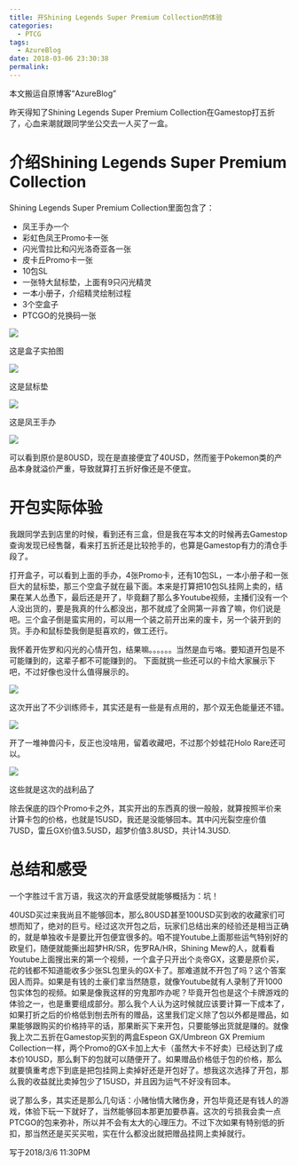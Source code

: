 ```yaml
---
title: 开Shining Legends Super Premium Collection的体验
categories:
  - PTCG
tags:
  - AzureBlog
date: 2018-03-06 23:30:38
permalink: 
---
```

本文搬运自原博客“AzureBlog”

昨天得知了Shining Legends Super Premium Collection在Gamestop打五折了，心血来潮就跟同学坐公交去一人买了一盒。

<!--more-->

# 介绍Shining Legends Super Premium Collection

Shining Legends Super Premium Collection里面包含了：
* 凤王手办一个
* 彩虹色凤王Promo卡一张
* 闪光雪拉比和闪光洛奇亚各一张
* 皮卡丘Promo卡一张
* 10包SL
* 一张特大鼠标垫，上面有9只闪光精灵
* 一本小册子，介绍精灵绘制过程
* 3个空盒子
* PTCGO的兑换码一张

![](https://raw.githubusercontent.com/oscarcx123/hexo_resource/master/img/azureblog_sl_open_1.jpg)

这是盒子实拍图

![](https://raw.githubusercontent.com/oscarcx123/hexo_resource/master/img/azureblog_sl_open_2.jpg)

这是鼠标垫

![](https://raw.githubusercontent.com/oscarcx123/hexo_resource/master/img/azureblog_sl_open_3.jpg)

这是凤王手办

![](https://raw.githubusercontent.com/oscarcx123/hexo_resource/master/img/azureblog_sl_open_4.jpg)

可以看到原价是80USD，现在是直接便宜了40USD，然而鉴于Pokemon类的产品本身就溢价严重，导致就算打五折好像还是不便宜。

# 开包实际体验

我跟同学去到店里的时候，看到还有三盒，但是我在写本文的时候再去Gamestop查询发现已经售罄，看来打五折还是比较抢手的，也算是Gamestop有力的清仓手段了。

打开盒子，可以看到上面的手办，4张Promo卡，还有10包SL，一本小册子和一张巨大的鼠标垫，那三个空盒子就在最下面。本来是打算把10包SL挂网上卖的，结果在某人怂恿下，最后还是开了，毕竟翻了那么多Youtube视频，主播们没有一个人没出货的，要是我真的什么都没出，那不就成了全网第一非酋了嘛，你们说是吧。三个盒子倒是蛮实用的，可以用一个装之前开出来的废卡，另一个装开到的货。手办和鼠标垫我倒是挺喜欢的，做工还行。

我怀着开佐罗和闪光的心情开包，结果嘛。。。。。。当然是血亏咯。要知道开包是不可能赚到的，这辈子都不可能赚到的。
下面就挑一些还可以的卡给大家展示下吧，不过好像也没什么值得展示的。

![](https://raw.githubusercontent.com/oscarcx123/hexo_resource/master/img/azureblog_sl_open_5.jpg)

这次开出了不少训练师卡，其实还是有一些是有点用的，那个双无色能量还不错。

![](https://raw.githubusercontent.com/oscarcx123/hexo_resource/master/img/azureblog_sl_open_6.jpg)

开了一堆神兽闪卡，反正也没啥用，留着收藏吧，不过那个妙蛙花Holo Rare还可以。

![](https://raw.githubusercontent.com/oscarcx123/hexo_resource/master/img/azureblog_sl_open_7.jpg)

这些就是这次的战利品了

除去保底的四个Promo卡之外，其实开出的东西真的很一般般，就算按照半价来计算卡包的价格，也就是15USD，我还是没能够回本。其中闪光裂空座价值7USD，雷丘GX价值3.5USD，超梦价值3.8USD，共计14.3USD.

# 总结和感受

一个字胜过千言万语，我这次的开盒感受就能够概括为：坑！

40USD买过来我尚且不能够回本，那么80USD甚至100USD买到收的收藏家们可想而知了，绝对的巨亏。经过这次开包之后，玩家们总结出来的经验还是相当正确的，就是单独收卡是要比开包便宜很多的。咱不提Youtube上面那些运气特别好的欧皇们，随便就能撕出超梦HR/SR，佐罗RA/HR，Shining Mew的人，就看看Youtube上面搜出来的第一个视频，一个盒子只开出个炎帝GX，这要是原价买，花的钱都不知道能收多少张SL包里头的GX卡了。那难道就不开包了吗？这个答案因人而异。如果是有钱的土豪们拿当然随意，就像Youtube就有人录制了开1000包实体包的视频。如果是像我这样的穷鬼那咋办呢？毕竟开包也是这个卡牌游戏的体验之一，也是重要组成部分。那么我个人认为这时候就应该要计算一下成本了，如果打折之后的价格低到刨去所有的赠品，这里我们定义除了包以外都是赠品，如果能够跟购买的价格持平的话，那果断买下来开包，只要能够出货就是赚的。就像我上次二五折在Gamestop买到的两盒Espeon GX/Umbreon GX Premium Collection一样，两个Promo的GX卡加上大卡（虽然大卡不好卖）已经达到了成本价10USD，那么剩下的包就可以随便开了。如果赠品价格低于包的价格，那么就要慎重考虑下到底是把包挂网上卖掉好还是开包好了。想我这次选择了开包，那么我的收益就比卖掉包少了15USD，并且因为运气不好没有回本。

说了那么多，其实还是那么几句话：小赌怡情大赌伤身，开包毕竟还是有钱人的游戏，体验下玩一下就好了，当然能够回本那更加要恭喜。这次的亏损我会卖一点PTCGO的包来弥补，所以并不会有太大的心理压力。不过下次如果有特别低的折扣，那当然还是买买买啦，实在什么都没出就把赠品挂网上卖掉就行。

写于2018/3/6 11:30PM
